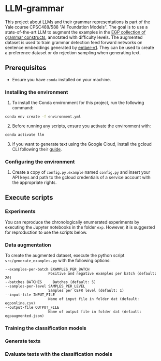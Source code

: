 # LLM-grammar

This project about LLMs and their grammar representations is part of the Yale course CPSC488/588 "AI Foundation Models". The goal is to use a state-of-the-art LLM to augment the examples in the [EGP collection of grammar constructs](https://www.englishprofile.org/english-grammar-profile/egp-online), annotated with difficulty levels. The augmented dataset is used to train grammar detection feed forward networks on sentence embeddings generated by [ember-v1](https://huggingface.co/llmrails/ember-v1). They can be used to create a preference dataset or do rejection sampling when generating text.

## Prerequisites

- Ensure you have `conda` installed on your machine. 

### Installing the environment

1. To install the Conda environment for this project, run the following command:
```bash
conda env create -f environment.yml
```

2. Before running any scripts, ensure you activate the environment with:
```bash
conda activate llm
```

3. If you want to generate text using the Google Cloud, install the gcloud CLI following their [guide](https://cloud.google.com/sdk/docs/install).

### Configuring the environment

1. Create a copy of `config.py.example` named `config.py` and insert your API keys and path to the gcloud credentials of a service account with the appropriate rights.

## Execute scripts

### Experiments

You can reproduce the chronologically enumerated experiments by executing the Jupyter notebooks in the folder `exp`. However, it is suggested for reproduction to use the scripts below.

### Data augmentation

To create the augmented dataset, execute the python script `src/generate_examples.py` with the following options:
```
--examples-per-batch EXAMPLES_PER_BATCH
                    Positive and negative examples per batch (default: 20)
--batches BATCHES     Batches (default: 5)
--samples-per-level SAMPLES_PER_LEVEL
                    Samples per CEFR level (default: 1)
--input-file INPUT_FILE
                    Name of input file in folder dat (default: egponline.csv)
--output-file OUTPUT_FILE
                    Name of output file in folder dat (default: egpaugmented.json)
```

### Training the classification models

### Generate texts

### Evaluate texts with the classification models